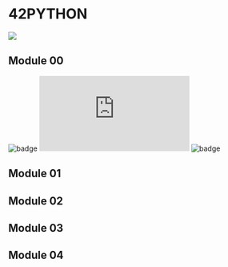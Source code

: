 # 42PYTHON
![](https://img.shields.io/github/languages/code-size/Korkrane/42PYTHON?label=size&style=flat-square)
## Module 00
![badge](https://img.shields.io/endpoint?url=https://gist.githubusercontent.com/Korkrane/990a037d04c9a3b71a62aa5df94cac00/raw/7af46439f8da8b959dc51f215d212e631d32aaa5/Python%2520Module%252000_grade.json)
![badge](https://gist.githubusercontent.com/Korkrane/990a037d04c9a3b71a62aa5df94cac00/raw/7af46439f8da8b959dc51f215d212e631d32aaa5/Python%2520Module%252000_bon.json)
![badge](https://img.shields.io/endpoint?url=https://gist.githubusercontent.com/Korkrane/990a037d04c9a3b71a62aa5df94cac00/raw/7af46439f8da8b959dc51f215d212e631d32aaa5/Python%2520Module%252000_corr.json)

## Module 01

## Module 02

## Module 03

## Module 04